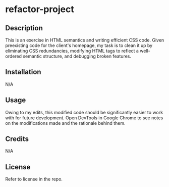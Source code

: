 # refactor-project

## Description

This is an exercise in HTML semantics and writing efficient CSS code. Given preexisting code for the client's homepage, my task is to clean it up by eliminating CSS redundancies, modifying HTML tags to reflect a well-ordered semantic structure, and debugging broken features.

## Installation

N/A

## Usage

Owing to my edits, this modified code should be significantly easier to work with for future development. Open DevTools in Google Chrome to see notes on the modifications made and the rationale behind them.

## Credits

N/A

## License

Refer to license in the repo.